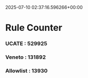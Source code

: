 2025-07-10 02:37:16.596266+00:00
# Rule Counter 
 ### UCATE : 529925

 ### Veneto : 131892

 ### Allowlist : 13930